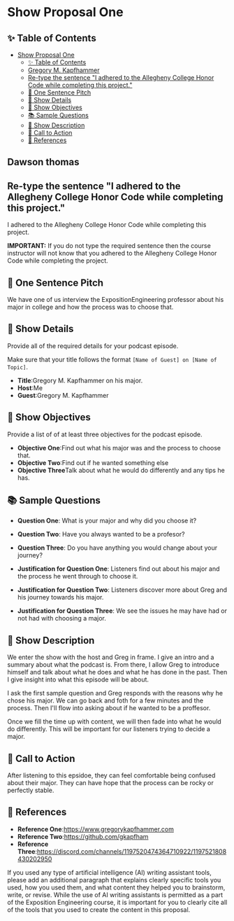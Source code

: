 # Show Proposal One

## ✨ Table of Contents

<!---toc start-->

* [Show Proposal One](#show-proposal-one)
  * [✨ Table of Contents](#-table-of-contents)
  * [Gregory M. Kapfhammer](#gregory-m-kapfhammer)
  * [Re-type the sentence "I adhered to the Allegheny College Honor Code while completing this project."](#re-type-the-sentence-i-adhered-to-the-allegheny-college-honor-code-while-completing-this-project)
  * [🏁 One Sentence Pitch](#-one-sentence-pitch)
  * [🔬 Show Details](#-show-details)
  * [📝 Show Objectives](#-show-objectives)
  * [📚 Sample Questions](#-sample-questions)
  * [🎉 Show Description](#-show-description)
  * [📢 Call to Action](#-call-to-action)
  * [🦜 References](#-references)

<!---toc end-->

## Dawson thomas

## Re-type the sentence "I adhered to the Allegheny College Honor Code while completing this project."

I adhered to the Allegheny College Honor Code while completing this project.



**IMPORTANT:** If you do not type the required sentence then the course
instructor will not know that you adhered to the Allegheny College Honor Code
while completing the project.

## 🏁 One Sentence Pitch

We have one of us interview the ExpositionEngineering professor about his major in college and how the process was to choose that.

## 🔬 Show Details

Provide all of the required details for your podcast episode.

Make sure that your title follows the format `[Name of Guest] on [Name of
Topic]`.

- **Title**:Gregory M. Kapfhammer on his major.
- **Host**:Me
- **Guest**:Gregory M. Kapfhammer

## 📝 Show Objectives

Provide a list of of at least three objectives for the podcast episode.

- **Objective One**:Find out what his major was and the process to choose that.
- **Objective Two**:Find out if he wanted something else
- **Objective Three**Talk about what he would do differently and any tips he has.

## 📚 Sample Questions

- **Question One**: What is your major and why did you choose it?
- **Question Two**: Have you always wanted to be a profesor?
- **Question Three**: Do you have anything you would change about your journey?

- **Justification for Question One**: Listeners find out about his major and the process he went through to choose it.
- **Justification for Question Two**: Listeners discover more about Greg and his journey towards his major.
- **Justification for Question Three**: We see the issues he may have had or not had with choosing a major.

## 🎉 Show Description

We enter the show with the host and Greg in frame. I give an intro and a summary about what the podcast is. From there, I allow Greg to introduce himself and talk about what he does and what he has done in the past. Then I give insight into what this episode will be about.

I ask the first sample question and Greg responds with the reasons why he chose his major. We can go back and foth for a few minutes and the process. Then I'll flow into asking about if he wanted to be a proffesor. 

Once we fill the time up with content, we will then fade into what he would do differently. This will be important for our listeners trying to decide a major.


## 📢 Call to Action

After listening to this epsidoe, they can feel comfortable being confused about their major. They can have hope that the process can be rocky or perfectly stable.

## 🦜 References

- **Reference One**:https://www.gregorykapfhammer.com
- **Reference Two**:https://github.com/gkapfham
- **Reference Three**:https://discord.com/channels/1197520474364710922/1197521808430202950

If you used any type of artificial intelligence (AI) writing assistant
tools, please add an additional paragraph that explains clearly specific tools
you used, how you used them, and what content they helped you to brainstorm,
write, or revise. While the use of AI writing assistants is permitted as a part
of the Exposition Engineering course, it is important for you to clearly cite
all of the tools that you used to create the content in this proposal.
